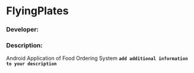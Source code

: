 # FlyingPlates

### Developer:

### Description:
Android Application of Food Ordering System **`add additional information to your description`**
